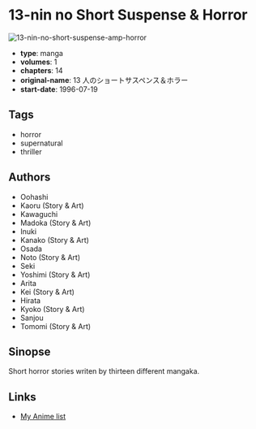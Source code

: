 # 13-nin no Short Suspense &amp; Horror

![13-nin-no-short-suspense-amp-horror](https://cdn.myanimelist.net/images/manga/1/126821.jpg)

-   **type**: manga
-   **volumes**: 1
-   **chapters**: 14
-   **original-name**: 13 人のショートサスペンス＆ホラー
-   **start-date**: 1996-07-19

## Tags

-   horror
-   supernatural
-   thriller

## Authors

-   Oohashi
-   Kaoru (Story & Art)
-   Kawaguchi
-   Madoka (Story & Art)
-   Inuki
-   Kanako (Story & Art)
-   Osada
-   Noto (Story & Art)
-   Seki
-   Yoshimi (Story & Art)
-   Arita
-   Kei (Story & Art)
-   Hirata
-   Kyoko (Story & Art)
-   Sanjou
-   Tomomi (Story & Art)

## Sinopse

Short horror stories writen by thirteen different mangaka.

## Links

-   [My Anime list](https://myanimelist.net/manga/73019/13-nin_no_Short_Suspense___Horror)
